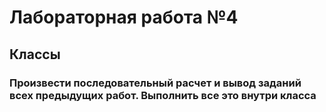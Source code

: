 # Лабораторная работа №4
## Классы
### Произвести последовательный расчет и вывод заданий всех предыдущих работ. Выполнить все это внутри класса
